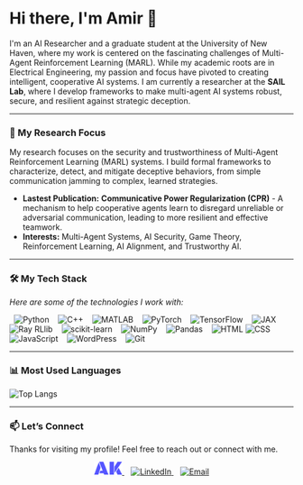 # Hi there, I'm Amir 👋

I'm an AI Researcher and a graduate student at the University of New Haven, where my work is centered on the fascinating challenges of Multi-Agent Reinforcement Learning (MARL). While my academic roots are in Electrical Engineering, my passion and focus have pivoted to creating intelligent, cooperative AI systems. I am currently a researcher at the **SAIL Lab**, where I develop frameworks to make multi-agent AI systems robust, secure, and resilient against strategic deception.

---

### 🧠 My Research Focus
My research focuses on the security and trustworthiness of Multi-Agent Reinforcement Learning (MARL) systems. I build formal frameworks to characterize, detect, and mitigate deceptive behaviors, from simple communication jamming to complex, learned strategies.

-   **Lastest Publication:** **Communicative Power Regularization (CPR)** - A mechanism to help cooperative agents learn to disregard unreliable or adversarial communication, leading to more resilient and effective teamwork.
-   **Interests:** Multi-Agent Systems, AI Security, Game Theory, Reinforcement Learning, AI Alignment, and Trustworthy AI.

---

### 🛠️ My Tech Stack
*Here are some of the technologies I work with:*

<p align="left">
  <a href="https://www.python.org" target="_blank" rel="noreferrer" style="text-decoration: none;"> <img src="https://img.shields.io/badge/Python-3776AB?style=for-the-badge&logo=python&logoColor=white" alt="Python" style="margin-right: 4px;"/> </a>
  <img src="https://img.shields.io/badge/C%2B%2B-00599C?style=for-the-badge&logo=c%2B%2B&logoColor=white" alt="C++" style="margin-right: 4px;"/>
  <a href="https://www.mathworks.com/products/matlab.html" target="_blank" rel="noreferrer" style="text-decoration: none;"> <img src="https://img.shields.io/badge/MATLAB-0076A8?style=for-the-badge&logo=mathworks&logoColor=white" alt="MATLAB" style="margin-right: 4px;"/> </a>
  <a href="https://pytorch.org/" target="_blank" rel="noreferrer" style="text-decoration: none;"> <img src="https://img.shields.io/badge/PyTorch-EE4C2C?style=for-the-badge&logo=pytorch&logoColor=white" alt="PyTorch" style="margin-right: 4px;"/> </a>
  <a href="https://www.tensorflow.org" target="_blank" rel="noreferrer" style="text-decoration: none;"> <img src="https://img.shields.io/badge/TensorFlow-FF6F00?style=for-the-badge&logo=tensorflow&logoColor=white" alt="TensorFlow" style="margin-right: 4px;"/> </a>
  <a href="https://jax.readthedocs.io/en/latest/" target="_blank" rel="noreferrer" style="text-decoration: none;"> <img src="https://img.shields.io/badge/JAX-F7931E?style=for-the-badge&logo=jax&logoColor=white" alt="JAX" style="margin-right: 4px;"/> </a>
  <a href="https://docs.ray.io/en/latest/rllib/index.html" target="_blank" rel="noreferrer" style="text-decoration: none;"> <img src="https://img.shields.io/badge/Ray%20RLlib-0073E6?style=for-the-badge&logo=ray&logoColor=white" alt="Ray RLlib" style="margin-right: 4px;"/> </a>
  <a href="https://scikit-learn.org/" target="_blank" rel="noreferrer" style="text-decoration: none;"> <img src="https://img.shields.io/badge/scikit_learn-F7931E?style=for-the-badge&logo=scikit-learn&logoColor=white" alt="scikit-learn" style="margin-right: 4px;"/> </a>
  <a href="https://numpy.org/" target="_blank" rel="noreferrer" style="text-decoration: none;"> <img src="https://img.shields.io/badge/NumPy-013243?style=for-the-badge&logo=numpy&logoColor=white" alt="NumPy" style="margin-right: 4px;"/> </a>
  <a href="https://pandas.pydata.org/" target="_blank" rel="noreferrer" style="text-decoration: none;"> <img src="https://img.shields.io/badge/Pandas-150458?style=for-the-badge&logo=pandas&logoColor=white" alt="Pandas" style="margin-right: 4px;"/> </a>
  <img src="https://img.shields.io/badge/HTML-E34F26?style=for-the-badge&logo=html5&logoColor=white" alt="HTML" style="margin-right: px;"/>
  <img src="https://img.shields.io/badge/CSS-1572B6?style=for-the-badge&logo=css&logoColor=white" alt="CSS" style="margin-right: 4px;"/>
  <img src="https://img.shields.io/badge/JavaScript-F7DF1E?style=for-the-badge&logo=javascript&logoColor=black" alt="JavaScript" style="margin-right: 4px;"/>
  <a href="https://wordpress.com/" target="_blank" rel="noreferrer" style="text-decoration: none;"> <img src="https://img.shields.io/badge/WordPress-21759B?style=for-the-badge&logo=wordpress&logoColor=white" alt="WordPress" style="margin-right: 4px;"/> </a>
  <a href="https://git-scm.com/" target="_blank" rel="noreferrer" style="text-decoration: none;"> <img src="https://img.shields.io/badge/GIT-E44C30?style=for-the-badge&logo=git&logoColor=white" alt="Git" style="margin-right: 4px;"/> </a>
</p>

---

### 📊 Most Used Languages

![Top Langs](https://github-readme-stats.vercel.app/api/top-langs/?username=Amir-ka&layout=compact&theme=radical&hide_border=true)

---

### 📫 Let’s Connect
Thanks for visiting my profile! Feel free to reach out or connect with me.
<p align="center">
  <a href="https://amir-ka.github.io/" target="_blank">
    <img src="https://github.com/Amir-ka/amir-ka/blob/main/Website.png" alt="Amirhossein Karimi Logo" width="50"/>
  </a>
  &nbsp;&nbsp;
  <a href="https://www.linkedin.com/in/amirhosseinkarimi24/" target="_blank">
    <img src="https://raw.githubusercontent.com/rahuldkjain/github-profile-readme-generator/master/src/images/icons/Social/linked-in-alt.svg" alt="LinkedIn" height="30" width="30"/>
  </a>
  &nbsp;&nbsp;
  <a href="mailto:akari9@unh.newhaven.edu">
    <img src="https://img.shields.io/badge/Email-D14836?style=for-the-badge&logo=gmail&logoColor=white" alt="Email"/>
  </a>
</p>


